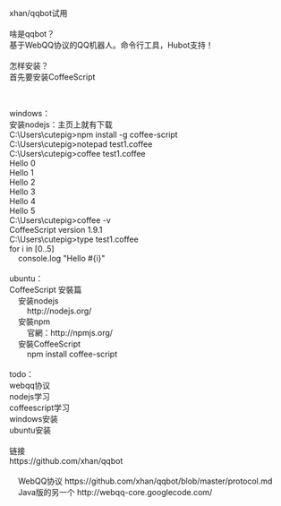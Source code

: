 <p>xhan/qqbot试用<br /><br />啥是qqbot？<br />基于WebQQ协议的QQ机器人。命令行工具，Hubot支持！<br /><br />怎样安装？<br />首先要安装CoffeeScript</p>
<p>&nbsp;</p>
<p>windows：<br />安装nodejs：主页上就有下载<br />C:\Users\cutepig&gt;npm install -g coffee-script<br />C:\Users\cutepig&gt;notepad test1.coffee<br />C:\Users\cutepig&gt;coffee test1.coffee<br />Hello 0<br />Hello 1<br />Hello 2<br />Hello 3<br />Hello 4<br />Hello 5<br />C:\Users\cutepig&gt;coffee -v<br />CoffeeScript version 1.9.1<br />C:\Users\cutepig&gt;type test1.coffee<br />for i in [0..5]<br />&nbsp;&nbsp;&nbsp; console.log "Hello #{i}"<br /><br />ubuntu：<br />CoffeeScript 安裝篇<br />&nbsp;&nbsp; &nbsp;安装nodejs<br />&nbsp;&nbsp; &nbsp;&nbsp;&nbsp; &nbsp;http://nodejs.org/<br />&nbsp;&nbsp; &nbsp;安裝npm<br />&nbsp;&nbsp; &nbsp;&nbsp;&nbsp; &nbsp;官網：http://npmjs.org/<br />&nbsp;&nbsp; &nbsp;安裝CoffeeScript<br />&nbsp;&nbsp; &nbsp;&nbsp;&nbsp; &nbsp;npm install coffee-script<br />&nbsp;&nbsp; &nbsp;&nbsp;&nbsp; &nbsp;<br />todo：<br />webqq协议<br />nodejs学习<br />coffeescript学习<br />windows安装<br />ubuntu安装<br />&nbsp;&nbsp; &nbsp;&nbsp;&nbsp; &nbsp;<br />链接<br />https://github.com/xhan/qqbot<br /><br />&nbsp;&nbsp;&nbsp; WebQQ协议 https://github.com/xhan/qqbot/blob/master/protocol.md<br />&nbsp;&nbsp;&nbsp; Java版的另一个 http://webqq-core.googlecode.com/<br />&nbsp;&nbsp; &nbsp;&nbsp;&nbsp;&nbsp; </p>